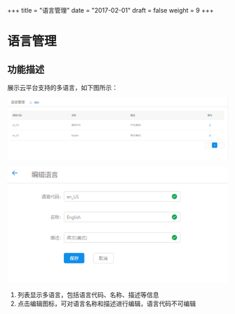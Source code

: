 +++
title = "语言管理"
date = "2017-02-01"
draft = false
weight = 9
+++

# 语言管理

## 功能描述

展示云平台支持的多语言，如下图所示：

![](./images/index1.png)

![](./images/edit2.png)

1. 列表显示多语言，包括语言代码、名称、描述等信息
2. 点击编辑图标，可对语言名称和描述进行编辑，语言代码不可编辑
